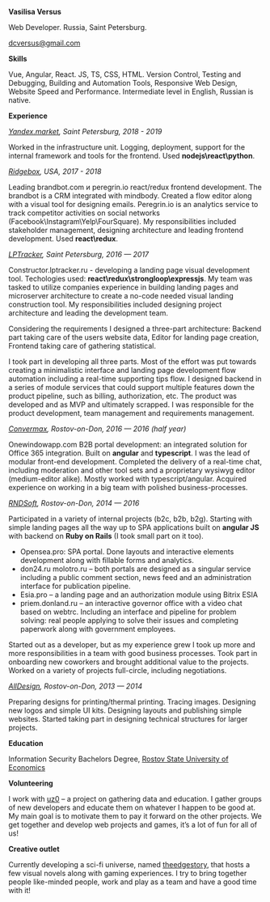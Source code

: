 **Vasilisa Versus**

Web Developer. Russia, Saint Petersburg.

dcversus@gmail.com


**Skills**

Vue, Angular, React. JS, TS, CSS, HTML. Version Control, Testing and Debugging, Building and Automation Tools, Responsive Web Design, Website Speed and Performance.
Intermediate level in English, Russian is native.

**Experience**

*[Yandex.market](https://market.yandex.ru), Saint Petersburg, 2018 - 2019*

Worked in the infrastructure unit. Logging, deployment, support for the internal framework and tools for the frontend. Used **nodejs\react\python**.

*[Ridgebox](http://www.ridgebox.com/), USA, 2017 - 2018*

Leading brandbot.com и peregrin.io react/redux frontend development. The brandbot is a CRM integrated with mindbody. Created a flow editor along with a visual tool for designing emails. Peregrin.io is an analytics service to track competitor activities on social networks (Facebook\Instagram\Yelp\FourSquare). My responsibilities included stakeholder management, designing architecture and leading frontend development. Used **react\redux**.


*[LPTracker](http://lptracker.ru/), Saint Petersburg, 2016 — 2017*

Сonstructor.lptracker.ru - developing a landing page visual development tool. Techologies used: **react\redux\strongloop\expressjs**. My team was tasked to utilize companies experience in building landing pages and microserver architecture to create a no-code needed visual landing construction tool. My responsibilities included designing project architecture and leading the development team. 

Considering the requirements I designed a three-part architecture: Backend part taking care of the users website data, Editor for landing page creation, Frontend taking care of gathering statistical.

I took part in developing all three parts. Most of the effort was put towards creating a minimalistic interface and landing page development flow automation including a real-time supporting tips flow. I designed backend in a series of module services that could support multiple features down the product pipeline, such as billing, authorization, etc. The product was developed and as MVP and ultimately scrapped. I was responsible for the product development, team management and requirements management. 


*[Convermax](http://www.convermax.com/), Rostov-on-Don, 2016 — 2016 (half year)*

Onewindowapp.com B2B portal development: an integrated solution for Office 365 integration. Built on **angular** and **typescript**. I was the lead of modular front-end development. Completed the delivery of a real-time chat, including moderation and other tool sets and a proprietary wysiwyg editor (medium-editor alike). Mostly worked with typescript/angular. Acquired experience on working in a big team with polished business-processes.


*[RNDSoft](http://rnds.pro/), Rostov-on-Don, 2014 — 2016*

Participated in a variety of internal projects (b2c, b2b, b2g). Starting with simple landing pages all the way up to SPA applications built on **angular JS** with backend on **Ruby on Rails** (I took small part on it too).

* Opensea.pro: SPA portal. Done layouts and interactive elements development along with fillable forms and analytics. 
* don24.ru molotro.ru – both portals are designed as a singular service including a public comment section, news feed and an administration interface for publication pipeline.
* Esia.pro – a landing page and an authorization module using Bitrix ESIA
* priem.donland.ru – an interactive governor office with a video chat based on webtrc. Including an interface and pipeline for problem solving: real people applying to solve their issues and completing paperwork along with government employees. 

Started out as a developer, but as my experience grew I took up more and more responsibilities in a team with good business processes. Took part in onboarding new coworkers and brought additional value to the projects. Worked on a variety of projects full-circle, including negotiations.


*[AllDesign](http://alldesign.su/), Rostov-on-Don, 2013 — 2014*

Preparing designs for printing/thermal printing. Tracing images. Designing new logos and simple UI kits. Designing layouts and publishing simple websites. Started taking part in designing technical structures for larger projects.


**Education**

Information Security Bachelors Degree,
[Rostov State University of Economics](http://int.rsue.ru/)


**Volunteering**

I work with [uz0](https://uz0.ru) – a project on gathering data and education. I gather groups of new developers and educate them on whatever I happen to be good at. My main goal is to motivate them to pay it forward on the other projects. We get together and develop web projects and games, it’s a lot of fun for all of us! 

**Creative outlet**

Currently developing a sci-fi universe, named [theedgestory](https://theedgestory.ru), that hosts a few visual novels along with gaming experiences. I try to bring together people like-minded people, work and play as a team and have a good time with it! 

